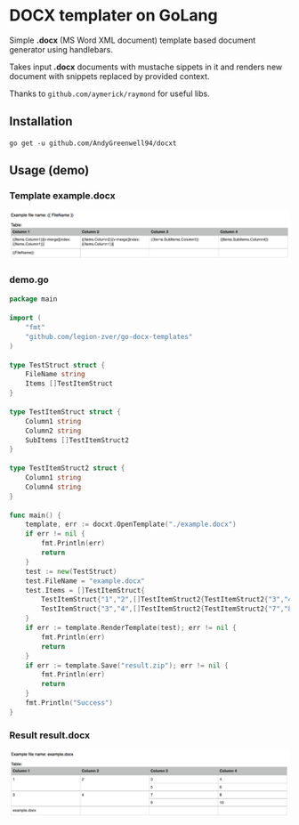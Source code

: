 # DOCX templater on GoLang

Simple **.docx** (MS Word XML document) template based document generator using handlebars.

Takes input **.docx** documents with mustache sippets in it and renders new document with snippets replaced by provided context.

Thanks to `github.com/aymerick/raymond` for useful libs.

## Installation

```
go get -u github.com/AndyGreenwell94/docxt
```

## Usage (demo)

### Template example.docx

![Sample document image](./demo/example.png)

### demo.go

```go
package main

import (
    "fmt"    
    "github.com/legion-zver/go-docx-templates"
)

type TestStruct struct {
    FileName string
    Items []TestItemStruct
}

type TestItemStruct struct {
    Column1 string
    Column2 string    
    SubItems []TestItemStruct2
}

type TestItemStruct2 struct {
    Column1 string
    Column4 string    
}

func main() {
    template, err := docxt.OpenTemplate("./example.docx")
    if err != nil {
        fmt.Println(err)
        return
    }  
    test := new(TestStruct)
    test.FileName = "example.docx"
    test.Items = []TestItemStruct{
        TestItemStruct{"1","2",[]TestItemStruct2{TestItemStruct2{"3","4"},TestItemStruct2{"5","6"}}},
        TestItemStruct{"3","4",[]TestItemStruct2{TestItemStruct2{"7","8"},TestItemStruct2{"9","10"}}},
    }    
    if err := template.RenderTemplate(test); err != nil {
        fmt.Println(err)
        return
    }
    if err := template.Save("result.zip"); err != nil {
        fmt.Println(err)
        return
    }
    fmt.Println("Success")
}
```

### Result result.docx

![Sample document image](./demo/result.png)

